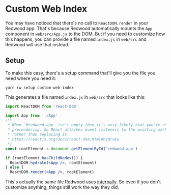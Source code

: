 # Custom Web Index

You may have noticed that there's no call to `ReactDOM.render` in your Redwood app.
That's because Redwood automatically mounts the `App` component in `web/src/App.js` to the DOM.
But if you need to customize how this happens, you can provide a file named `index.js` in `web/src` and Redwood will use that instead.

## Setup

To make this easy, there's a setup command that'll give you the file you need where you need it:

```
yarn rw setup custom-web-index
```

This generates a file named `index.js` in `web/src` that looks like this:

```jsx title="web/src/index.js"
import ReactDOM from 'react-dom'

import App from './App'
/**
 * When `#redwood-app` isn't empty then it's very likely that you're using
 * prerendering. So React attaches event listeners to the existing markup
 * rather than replacing it.
 * https://reactjs.org/docs/react-dom.html#hydrate
 */
const rootElement = document.getElementById('redwood-app')

if (rootElement.hasChildNodes()) {
  ReactDOM.hydrate(<App />, rootElement)
} else {
  ReactDOM.render(<App />, rootElement)
```

This's actually the same file Redwood uses [internally](https://github.com/redwoodjs/redwood/blob/main/packages/web/src/entry/index.js).
So even if you don't customize anything, things still work the way they did.

